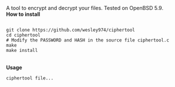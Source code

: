 <html>
<head>
A tool to encrypt and decrypt your files.
Tested on OpenBSD 5.9.
</head>
<body>
<br>
<b>How to install</b>
<pre><code>
git clone https://github.com/wesley974/ciphertool
cd ciphertool
# Modify the PASSWORD and HASH in the source file ciphertool.c
make
make install
</code></pre>
<br>
<b>Usage</b>
<pre><code>ciphertool file...</code></pre>
</body>
</html>
